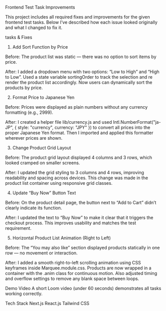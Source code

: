 Frontend Test Task Improvements

This project includes all required fixes and improvements for the given frontend test tasks.
Below I’ve described how each issue looked originally and what I changed to fix it.

tasks & Fixes
1. Add Sort Function by Price

Before:
The product list was static — there was no option to sort items by price.

After:
I added a dropdown menu with two options: “Low to High” and “High to Low”.
Used a state variable sortingOrder to track the selection and re render the product list accordingly.
Now users can dynamically sort the products by price.

2. Format Price to Japanese Yen

Before:
Prices were displayed as plain numbers without any currency formatting (e.g., 2999).

After:
I created a helper file lib/currency.js and used Intl.NumberFormat("ja-JP", { style: "currency", currency: "JPY" }) to convert all prices into the proper Japanese Yen format.
Then I imported and applied this formatter wherever prices are shown.

3. Change Product Grid Layout

Before:
The product grid layout displayed 4 columns and 3 rows, which looked cramped on smaller screens.

After:
I updated the grid styling to 3 columns and 4 rows, improving readability and spacing across devices.
This change was made in the product list container using responsive grid classes.

4. Update “Buy Now” Button Text

Before:
On the product detail page, the button next to “Add to Cart” didn’t clearly indicate its function.

After:
I updated the text to “Buy Now” to make it clear that it triggers the checkout process.
This improves usability and matches the test requirement.

5. Horizontal Product List Animation (Right to Left)

Before:
The “You may also like” section displayed products statically in one row — no movement or interaction.

After:
I added a smooth right-to-left scrolling animation using CSS keyframes inside Marquee.module.css.
Products are now wrapped in a container with the .anim class for continuous motion.
Also adjusted timing and overflow settings to remove any blank space between loops.

Demo Video
A short Loom video (under 60 seconds) demonstrates all tasks working correctly.

Tech Stack
Next.js
React.js
Tailwind CSS